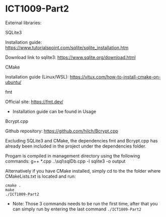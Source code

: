 # ICT1009-Part2

External libraries:

SQLite3

Installation guide: https://www.tutorialspoint.com/sqlite/sqlite_installation.htm

Download link to sqlite3: https://www.sqlite.org/download.html

CMake

Installation guide (Linux/WSL): https://vitux.com/how-to-install-cmake-on-ubuntu/

fmt

Official site: https://fmt.dev/
- Installation guide can be found in Usage


Bcrypt.cpp

Github repository: https://github.com/hilch/Bcrypt.cpp

Excluding SQLite3 and CMake, the dependencies fmt and Bcrypt.cpp has already been included in the project under the dependencies folder.

Progam is compiled in management directory using the following commands: g++ *.cpp ..\sql\sqlDb.cpp -l sqlite3 -o output

Alternatively if you have CMake installed, simply cd to the the folder where CMakeLists.txt is located and run:
```
cmake .
make
./ICT1009-Part2
```
* Note: Those 3 commands needs to be run the first time, after that you can simply run by entering the last command `./ICT1009-Part2`
